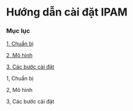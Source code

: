 # Hướng dẫn cài đặt IPAM

### Mục lục

[1, Chuẩn bị](#chuanbi)

[2, Mô hình](#mohinh)

[3, Các bước cài đặt](#setup)

<a name="chuanbi"></a>
1, Chuẩn bị

<a name="mohinh"></a>
2, Mô hình

<a name="setup"></a>
3, Các bước cài đặt




